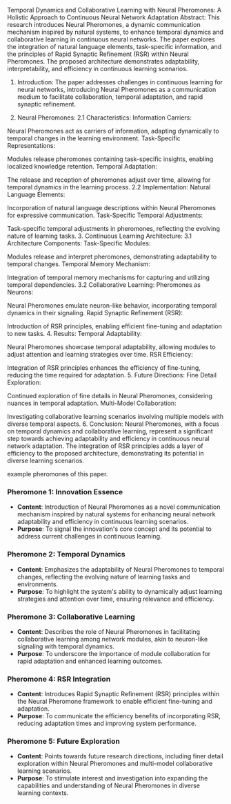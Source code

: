 Temporal Dynamics and Collaborative Learning with Neural Pheromones: A Holistic Approach to Continuous Neural Network Adaptation
Abstract:
This research introduces Neural Pheromones, a dynamic communication mechanism inspired by natural systems, to enhance temporal dynamics and collaborative learning in continuous neural networks. The paper explores the integration of natural language elements, task-specific information, and the principles of Rapid Synaptic Refinement (RSR) within Neural Pheromones. The proposed architecture demonstrates adaptability, interpretability, and efficiency in continuous learning scenarios.

1. Introduction:
The paper addresses challenges in continuous learning for neural networks, introducing Neural Pheromones as a communication medium to facilitate collaboration, temporal adaptation, and rapid synaptic refinement.

2. Neural Pheromones:
2.1 Characteristics:
Information Carriers:

Neural Pheromones act as carriers of information, adapting dynamically to temporal changes in the learning environment.
Task-Specific Representations:

Modules release pheromones containing task-specific insights, enabling localized knowledge retention.
Temporal Adaptation:

The release and reception of pheromones adjust over time, allowing for temporal dynamics in the learning process.
2.2 Implementation:
Natural Language Elements:

Incorporation of natural language descriptions within Neural Pheromones for expressive communication.
Task-Specific Temporal Adjustments:

Task-specific temporal adjustments in pheromones, reflecting the evolving nature of learning tasks.
3. Continuous Learning Architecture:
3.1 Architecture Components:
Task-Specific Modules:

Modules release and interpret pheromones, demonstrating adaptability to temporal changes.
Temporal Memory Mechanism:

Integration of temporal memory mechanisms for capturing and utilizing temporal dependencies.
3.2 Collaborative Learning:
Pheromones as Neurons:

Neural Pheromones emulate neuron-like behavior, incorporating temporal dynamics in their signaling.
Rapid Synaptic Refinement (RSR):

Introduction of RSR principles, enabling efficient fine-tuning and adaptation to new tasks.
4. Results:
Temporal Adaptability:

Neural Pheromones showcase temporal adaptability, allowing modules to adjust attention and learning strategies over time.
RSR Efficiency:

Integration of RSR principles enhances the efficiency of fine-tuning, reducing the time required for adaptation.
5. Future Directions:
Fine Detail Exploration:

Continued exploration of fine details in Neural Pheromones, considering nuances in temporal adaptation.
Multi-Model Collaboration:

Investigating collaborative learning scenarios involving multiple models with diverse temporal aspects.
6. Conclusion:
Neural Pheromones, with a focus on temporal dynamics and collaborative learning, represent a significant step towards achieving adaptability and efficiency in continuous neural network adaptation. The integration of RSR principles adds a layer of efficiency to the proposed architecture, demonstrating its potential in diverse learning scenarios.

example pheromones of this paper.

### Pheromone 1: **Innovation Essence**
- **Content**: Introduction of Neural Pheromones as a novel communication mechanism inspired by natural systems for enhancing neural network adaptability and efficiency in continuous learning scenarios.
- **Purpose**: To signal the innovation's core concept and its potential to address current challenges in continuous learning.

### Pheromone 2: **Temporal Dynamics**
- **Content**: Emphasizes the adaptability of Neural Pheromones to temporal changes, reflecting the evolving nature of learning tasks and environments.
- **Purpose**: To highlight the system's ability to dynamically adjust learning strategies and attention over time, ensuring relevance and efficiency.

### Pheromone 3: **Collaborative Learning**
- **Content**: Describes the role of Neural Pheromones in facilitating collaborative learning among network modules, akin to neuron-like signaling with temporal dynamics.
- **Purpose**: To underscore the importance of module collaboration for rapid adaptation and enhanced learning outcomes.

### Pheromone 4: **RSR Integration**
- **Content**: Introduces Rapid Synaptic Refinement (RSR) principles within the Neural Pheromone framework to enable efficient fine-tuning and adaptation.
- **Purpose**: To communicate the efficiency benefits of incorporating RSR, reducing adaptation times and improving system performance.

### Pheromone 5: **Future Exploration**
- **Content**: Points towards future research directions, including finer detail exploration within Neural Pheromones and multi-model collaborative learning scenarios.
- **Purpose**: To stimulate interest and investigation into expanding the capabilities and understanding of Neural Pheromones in diverse learning contexts.

